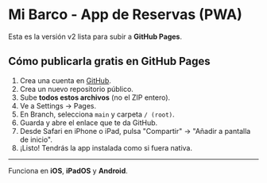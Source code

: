# Mi Barco - App de Reservas (PWA)

Esta es la versión v2 lista para subir a **GitHub Pages**.

## Cómo publicarla gratis en GitHub Pages

1. Crea una cuenta en [GitHub](https://github.com/).
2. Crea un nuevo repositorio público.
3. Sube **todos estos archivos** (no el ZIP entero).
4. Ve a Settings → Pages.
5. En Branch, selecciona `main` y carpeta `/ (root)`.
6. Guarda y abre el enlace que te da GitHub.
7. Desde Safari en iPhone o iPad, pulsa "Compartir" → "Añadir a pantalla de inicio".
8. ¡Listo! Tendrás la app instalada como si fuera nativa.

---
Funciona en **iOS**, **iPadOS** y **Android**.
